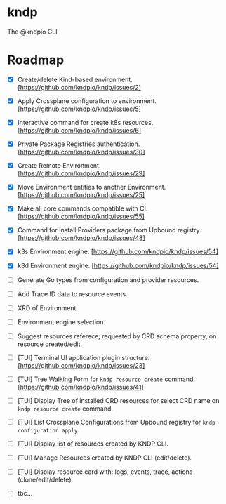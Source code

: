 # kndp
The @kndpio CLI

# Roadmap
- [X] Create/delete Kind-based environment. [https://github.com/kndpio/kndp/issues/2]
- [X] Apply Crossplane configuration to environment. [https://github.com/kndpio/kndp/issues/5]
- [X] Interactive command for create k8s resources. [https://github.com/kndpio/kndp/issues/6]
- [X] Private Package Registries authentication. [https://github.com/kndpio/kndp/issues/30]
- [X] Create Remote Environment. [https://github.com/kndpio/kndp/issues/29]
- [X] Move Environment entities to another Environment. [https://github.com/kndpio/kndp/issues/25]
- [X] Make all core commands compatible with CI. [https://github.com/kndpio/kndp/issues/55]
- [X] Command for Install Providers package from Upbound registry. [https://github.com/kndpio/kndp/issues/48]
- [X] k3s Environment engine. [https://github.com/kndpio/kndp/issues/54]
- [X] k3d Environment engine. [https://github.com/kndpio/kndp/issues/54]
- [ ] Generate Go types from configuration and provider resources.
- [ ] Add Trace ID data to resource events.
- [ ] XRD of Environment.
- [ ] Environment engine selection.
- [ ] Suggest resources referece, requested by CRD schema property, on resource created/edit.
- [ ] [TUI] Terminal UI application plugin structure. [https://github.com/kndpio/kndp/issues/23]
- [ ] [TUI] Tree Walking Form for `kndp resource create` command. [https://github.com/kndpio/kndp/issues/41]
- [ ] [TUI] Display Tree of installed CRD resources for select CRD name on `kndp resource create` command.
- [ ] [TUI] List Crossplane Configurations from Upbound registry for `kndp configuration apply`.
- [ ] [TUI] Display list of resources created by KNDP CLI.
- [ ] [TUI] Manage Resources created by KNDP CLI (edit/delete).
- [ ] [TUI] Display resource card with: logs, events, trace, actions (clone/edit/delete).
- [ ] tbc...

